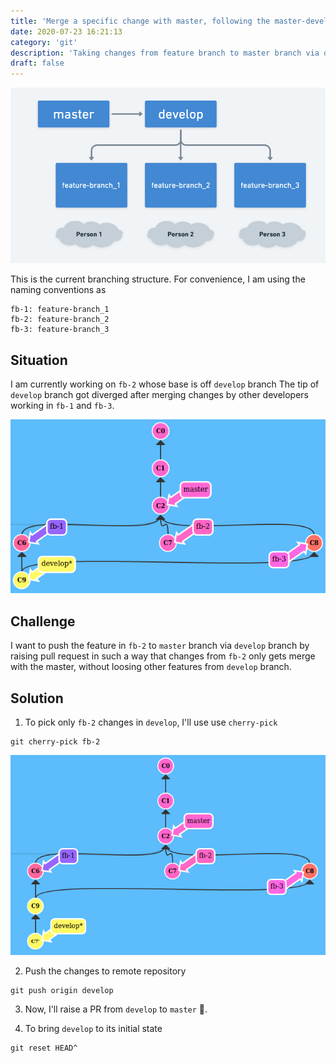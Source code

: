 ```yaml
---
title: 'Merge a specific change with master, following the master-develop-features git structure'
date: 2020-07-23 16:21:13
category: 'git'
description: 'Taking changes from feature branch to master branch via develop branch'
draft: false
---
```


<p align="center"><img src="../../assets/push-specific-to-master.png" /></p>
This is the current branching structure. 
For convenience, I am using the naming conventions as

```
fb-1: feature-branch_1
fb-2: feature-branch_2
fb-3: feature-branch_3
```
## Situation
I am currently working on `fb-2` whose base is off `develop` branch
The tip of `develop` branch got diverged after merging changes by other developers working in `fb-1` and `fb-3`.
<p align="center"><img src="../../assets/git-develop-merge.png" /></p>

## Challenge
I want to push the feature in `fb-2` to `master` branch via `develop` branch by raising pull request in such a way that changes from `fb-2` only gets merge with the master, without loosing other features from `develop` branch.

## Solution
1. To pick only `fb-2` changes in `develop`, I'll use use `cherry-pick`
```
git cherry-pick fb-2
```
<p align="center"><img src="../../assets/git-develop-cherry-pick.png" /></p>

2. Push the changes to remote repository
```
git push origin develop
```
3. Now, I'll raise a PR from `develop` to `master` 🚀.

4. To bring `develop` to its initial state
```
git reset HEAD^
``` 